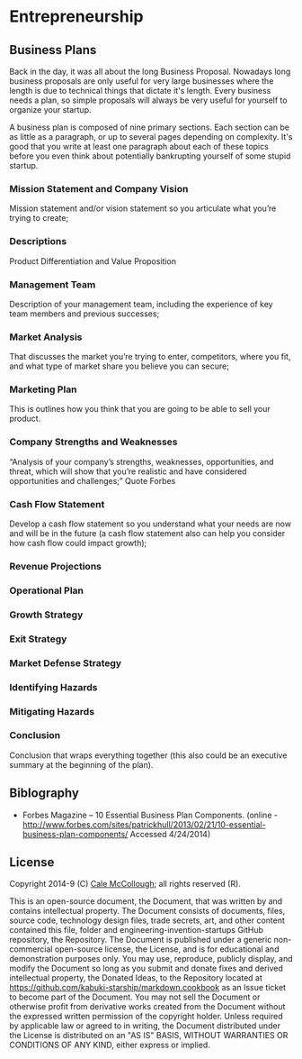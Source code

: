 # Entrepreneurship

## Business Plans

Back in the day, it was all about the long Business Proposal. Nowadays long business proposals are only useful for very large businesses where the length is due to technical things that dictate it's length. Every business needs a plan, so simple proposals will always be very useful for yourself to organize your startup.

A business plan is composed of nine primary sections. Each section can be as little as a paragraph, or up to several pages depending on complexity. It's good that you write at least one paragraph about each of these topics before you even think about potentially bankrupting yourself of some stupid startup.

### Mission Statement and Company Vision

Mission statement and/or vision statement so you articulate what you’re trying to create;

### Descriptions

Product Differentiation and Value Proposition

### Management Team

Description of your management team, including the experience of key team members and previous successes;

### Market Analysis

That discusses the market you’re trying to enter, competitors, where you fit, and what type of market share you believe you can secure;

### Marketing Plan

This is outlines how you think that you are going to be able to sell your product.

### Company Strengths and Weaknesses

“Analysis of your company’s strengths, weaknesses, opportunities, and threat, which will show that you’re realistic and have considered opportunities and challenges;” Quote Forbes

### Cash Flow Statement

Develop a cash flow statement so you understand what your needs are now and will be in the future (a cash flow statement also can help you consider how cash flow could impact growth);

### Revenue Projections

### Operational Plan

### Growth Strategy

### Exit Strategy

### Market Defense Strategy

### Identifying Hazards

### Mitigating Hazards

### Conclusion

Conclusion that wraps everything together (this also could be an executive summary at the beginning of the plan).


## Biblography

* Forbes Magazine – 10 Essential Business Plan Components. (online - http://www.forbes.com/sites/patrickhull/2013/02/21/10-essential-business-plan-components/ Accessed 4/24/2014)

## License

Copyright 2014-9 (C) [Cale McCollough](https://calemccollough.github.io); all rights reserved (R).

This is an open-source document, the Document, that was written by and contains intellectual property. The Document consists of documents, files, source code, technology design files, trade secrets, art, and other content contained this file, folder and engineering-invention-startups GitHub repository, the Repository. The Document is published under a generic non-commercial open-source license, the License, and is for educational and demonstration purposes only. You may use, reproduce, publicly display, and modify the Document so long as you submit and donate fixes and derived intellectual property, the Donated Ideas, to the Repository located at <https://github.com/kabuki-starship/markdown.cookbook> as an Issue ticket to become part of the Document. You may not sell the Document or otherwise profit from derivative works created from the Document without the expressed written permission of the copyright holder. Unless required by applicable law or agreed to in writing, the Document distributed under the License is distributed on an "AS IS" BASIS, WITHOUT WARRANTIES OR CONDITIONS OF ANY KIND, either express or implied.
